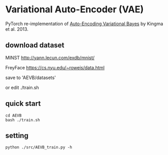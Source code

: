 # Variational Auto-Encoder (VAE) 

PyTorch re-implementation of [Auto-Encoding Variational Bayes](https://arxiv.org/abs/1312.6114) by Kingma et al. 2013.

## download dataset
MINST http://yann.lecun.com/exdb/mnist/

FreyFace https://cs.nyu.edu/~roweis/data.html

save to 'AEVB/datasets'

or edit ./train.sh 



## quick start
```shell
cd AEVB
bash ./train.sh
```

## setting
```shell
python ./src/AEVB_train.py -h
```